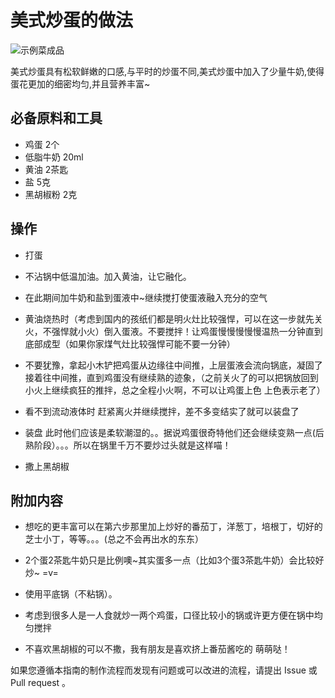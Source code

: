 

# 美式炒蛋的做法

![示例菜成品](./示例菜.jpg)

美式炒蛋具有松软鲜嫩的口感,与平时的炒蛋不同,美式炒蛋中加入了少量牛奶,使得蛋花更加的细密均匀,并且营养丰富~

## 必备原料和工具

- 鸡蛋 	2个
- 低脂牛奶 	20ml
- 黄油 	2茶匙
- 盐 	5克
- 黑胡椒粉 	2克 


## 操作



- 打蛋

- 不沾锅中低温加油。加入黄油，让它融化。

- 在此期间加牛奶和盐到蛋液中~继续搅打使蛋液融入充分的空气

- 黄油烧热时（考虑到国内的孩纸们都是明火灶比较强悍，可以在这一步就先关火，不强悍就小火）倒入蛋液。不要搅拌！让鸡蛋慢慢慢慢慢温热一分钟直到底部成型（如果你家煤气灶比较强悍可能不要一分钟）

- 不要犹豫，拿起小木铲把鸡蛋从边缘往中间推，上层蛋液会流向锅底，凝固了接着往中间推，直到鸡蛋没有继续熟的迹象，（之前关火了的可以把锅放回到小火上继续疯狂的推拌，总之全程小火啊，不可以让鸡蛋上色 上色表示老了）

- 看不到流动液体时 赶紧离火并继续搅拌，差不多变结实了就可以装盘了

- 装盘 此时他们应该是柔软潮湿的。。据说鸡蛋很奇特他们还会继续变熟一点(后熟阶段）。。。所以在锅里千万不要炒过头就是这样喵！

- 撒上黑胡椒



## 附加内容

- 想吃的更丰富可以在第六步那里加上炒好的番茄丁，洋葱丁，培根丁，切好的芝士小丁，等等。。。(总之不会再出水的东东）

- 2个蛋2茶匙牛奶只是比例噢~其实蛋多一点（比如3个蛋3茶匙牛奶）会比较好炒~ =v=

- 使用平底锅（不粘锅）。

- 考虑到很多人是一人食就炒一两个鸡蛋，口径比较小的锅或许更方便在锅中均匀搅拌

- 不喜欢黑胡椒的可以不撒，我有朋友是喜欢挤上番茄酱吃的 萌萌哒！ 


如果您遵循本指南的制作流程而发现有问题或可以改进的流程，请提出 Issue 或 Pull request 。
